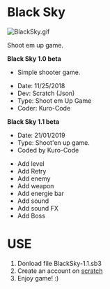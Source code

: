 
# Black Sky
![BlackSky.gif](https://github.com/KURO-CODE/Scratch-Code/blob/master/Shoot-Em-Up/BlackSky/BlackSky.gif)

Shoot em up game.

**Black Sky 1.0 beta**

+ Simple shooter game.
 
* Date: 11/25/2018
* Dev: Scratch (Json)
* Type: Shoot em Up Game
* Coder: Kuro-Code

**Black Sky 1.1 beta** 

* Date: 21/01/2019
* Type: Shoot'en up game.
* Coded by Kuro-Code

+ Add level
+ Add Retry 
+ Add enemy
+ Add weapon
+ Add energie bar
+ Add sound
+ Add sound FX
+ Add Boss

# USE
1. Donload file BlackSky-1.1.sb3 
2. Create an account on [scratch](https://scratch.mit.edu/)
3. Enjoy game! :)
